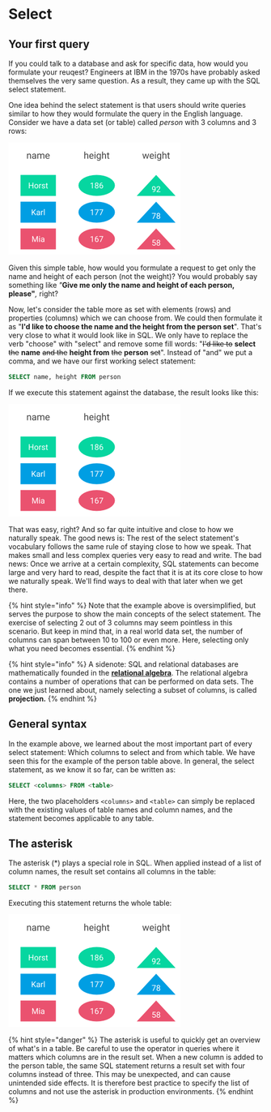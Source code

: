 # Select

## Your first query

If you could talk to a database and ask for specific data, how would you formulate your reuqest? Engineers at IBM in the 1970s have probably asked themselves the very same question. As a result, they came up with the SQL select statement.

One idea behind the select statement is that users should write queries similar to how they would formulate the query in the English language. Consider we have a data set \(or table\) called _person_ with 3 columns and 3 rows:

![](../../../.gitbook/assets/person_table%20%281%29.png)

Given this simple table, how would you formulate a request to get only the name and height of each person \(not the weight\)? You would probably say something like _"_**Give me only the name and height of each person, please"**_,_ right?

Now, let's consider the table more as set with elements \(rows\) and properties \(columns\) which we can choose from. We could then formulate it as "**I'd like to choose the name and the height from the person set**". That's very close to what it would look like in SQL. We only have to replace the verb "choose" with "select" and remove some fill words: "~~I'd like to~~ **select** ~~the~~ **name** ~~and the~~ **height from** ~~the~~ **person** ~~set~~". Instead of "and" we put a comma, and we have our first working select statement:

```sql
SELECT name, height FROM person
```

If we execute this statement against the database, the result looks like this:

![](../../../.gitbook/assets/result_simple_select.png)

That was easy, right? And so far quite intuitive and close to how we naturally speak. The good news is: The rest of the select statement's vocabulary follows the same rule of staying close to how we speak. That makes small and less complex queries very easy to read and write. The bad news: Once we arrive at a certain complexity, SQL statements can become large and very hard to read, despite the fact that it is at its core close to how we naturally speak. We'll find ways to deal with that later when we get there.

{% hint style="info" %}
Note that the example above is oversimplified, but serves the purpose to show the main concepts of the select statement. The exercise of selecting 2 out of 3 columns may seem pointless in this scenario. But keep in mind that, in a real world data set, the number of columns can span between 10 to 100 or even more. Here, selecting only what you need becomes essential.
{% endhint %}

{% hint style="info" %}
A sidenote: SQL and relational databases are mathematically founded in the [**relational algebra**](https://en.wikipedia.org/wiki/Relational_algebra). The relational algebra contains a number of operations that can be performed on data sets. The one we just learned about, namely selecting a subset of columns, is called **projection.**
{% endhint %}

## General syntax

In the example above, we learned about the most important part of every select statement: Which columns to select and from which table. We have seen this for the example of the person table above. In general, the select statement, as we know it so far, can be written as:

```sql
SELECT <columns> FROM <table>
```

Here, the two placeholders `<columns>` and `<table>` can simply be replaced with the existing values of table names and column names, and the statement becomes applicable to any table.

## The asterisk

The asterisk \(\*\) plays a special role in SQL. When applied instead of a list of column names, the result set contains all columns in the table:

```sql
SELECT * FROM person
```

Executing this statement returns the whole table:

![](../../../.gitbook/assets/person_table%20%281%29.png)

{% hint style="danger" %}
The asterisk is useful to quickly get an overview of what's in a table. Be careful to use the operator in queries where it matters which columns are in the result set. When a new column is added to the person table, the same SQL statement returns a result set with four columns instead of three. This may be unexpected, and can cause unintended side effects. It is therefore best practice to specify the list of columns and not use the asterisk in production environments.
{% endhint %}

